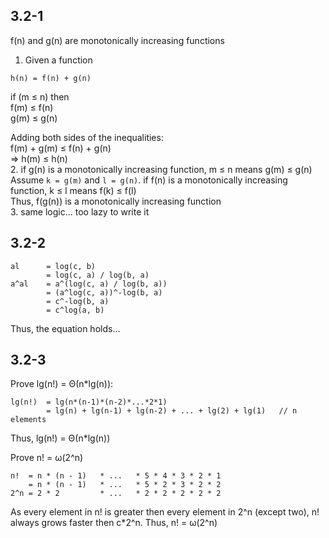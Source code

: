 
## 3.2-1
f(n) and g(n) are monotonically increasing functions <br>
1. Given a function 
```
h(n) = f(n) + g(n)
```

if (m &le; n) then <br>
f(m) &le; f(n) <br>
g(m) &le; g(n)

Adding both sides of the inequalities: <br>
f(m) + g(m) &le; f(n) + g(n) <br>
=> h(m) &le; h(n) <br>
2. if g(n) is a monotonically increasing function, m &le; n means g(m) &le; g(n) <br>
Assume ```k = g(m)``` and ```l = g(n)```.
if f(n) is a monotonically increasing function, k &le; l means f(k) &le; f(l) <br>
Thus, f(g(n)) is a monotonically increasing function <br>
3. same logic... too lazy to write it

## 3.2-2
```
al 		= log(c, b) 
		= log(c, a) / log(b, a)
a^al 	= a^(log(c, a) / log(b, a))
		= (a^log(c, a))^-log(b, a)
		= c^-log(b, a)
		= c^log(a, b)
```
Thus, the equation holds...

## 3.2-3
Prove lg(n!) = &Theta;(n*lg(n)):
```
lg(n!)	= lg(n*(n-1)*(n-2)*...*2*1) 
		= lg(n) + lg(n-1) + lg(n-2) + ... + lg(2) + lg(1)	// n elements
```
Thus, lg(n!) = &Theta;(n*lg(n))

Prove n! = &omega;(2^n)
```
n!	= n * (n - 1)	* ...	* 5	* 4	* 3	* 2	* 1
	= n * (n - 1)	* ...	* 5	* 2	* 3	* 2	* 2
2^n	= 2 * 2 		* ...	* 2	* 2	* 2	* 2 * 2
```
As every element in n! is greater then every element in 2^n (except two), n! always grows faster then c*2^n. Thus, n! = &omega;(2^n)



